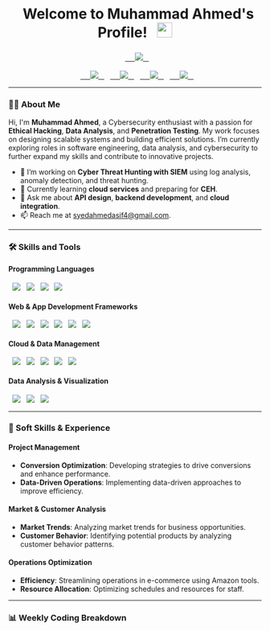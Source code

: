 <h1 align="center">
  Welcome to Muhammad Ahmed's Profile! 
  <img src="https://media.giphy.com/media/hvRJCLFzcasrR4ia7z/giphy.gif" width="30px">
</h1>

<!-- Typing SVG Effect -->
<h3 align="center">
  <a href="https://git.io/typing-svg">
    <img src="https://readme-typing-svg.herokuapp.com?color=36BCF7&size=24&width=550&lines=Hi+there,+I+am+Muhammad+Ahmed;A+Passionate+Cybersecurity+Enthusiast;Exploring+Data+Analysis+,+Ethical+Hacking;Eager+to+Build+Innovative+Solutions">
  </a>
</h3>

<p align="center">
  <a href="https://www.linkedin.com/in/muhammadahmed1222/">
    <img src="https://img.shields.io/badge/LinkedIn-0077B5?style=for-the-badge&logo=linkedin&logoColor=white"/>
  </a>
  <a href="https://github.com/MuhammadAhmed">
    <img src="https://img.shields.io/badge/GitHub-100000?style=for-the-badge&logo=github&logoColor=white"/>
  </a>
  <a href="https://medium.com/@MuhammadAhmed">
    <img src="https://img.shields.io/badge/Medium-12100E?style=for-the-badge&logo=medium&logoColor=white"/>
  </a>
  <a href="mailto:syedahmedasif4@gmail.com">
    <img src="https://img.shields.io/badge/Email-D14836?style=for-the-badge&logo=gmail&logoColor=white"/>
  </a>
</p>

---

### 👨‍💻 About Me
Hi, I'm **Muhammad Ahmed**, a Cybersecurity enthusiast with a passion for **Ethical Hacking**, **Data Analysis**, and **Penetration Testing**. My work focuses on designing scalable systems and building efficient solutions. I’m currently exploring roles in software engineering, data analysis, and cybersecurity to further expand my skills and contribute to innovative projects.

- 🔭 I’m working on **Cyber Threat Hunting with SIEM** using log analysis, anomaly detection, and threat hunting.
- 🌱 Currently learning **cloud services** and preparing for **CEH**.
- 💬 Ask me about **API design**, **backend development**, and **cloud integration**.
- 📫 Reach me at [syedahmedasif4@gmail.com](mailto:syedahmedasif4@gmail.com).

---

### 🛠 Skills and Tools

#### **Programming Languages**
<p align="left">
  <img src="https://img.shields.io/badge/Python-3776AB?style=for-the-badge&logo=python&logoColor=white"/>
  <img src="https://img.shields.io/badge/Java-007396?style=for-the-badge&logo=java&logoColor=white"/>
  <img src="https://img.shields.io/badge/C++-00599C?style=for-the-badge&logo=cplusplus&logoColor=white"/>
  <img src="https://img.shields.io/badge/SQL-336791?style=for-the-badge&logo=mysql&logoColor=white"/>
</p>

#### **Web & App Development Frameworks**
<p align="left">
  <img src="https://img.shields.io/badge/MongoDB-47A248?style=for-the-badge&logo=mongodb&logoColor=white"/>
  <img src="https://img.shields.io/badge/Express.js-000000?style=for-the-badge&logo=express&logoColor=white"/>
  <img src="https://img.shields.io/badge/React-61DAFB?style=for-the-badge&logo=react&logoColor=white"/>
  <img src="https://img.shields.io/badge/Node.js-339933?style=for-the-badge&logo=node.js&logoColor=white"/>
  <img src="https://img.shields.io/badge/PHP-777BB4?style=for-the-badge&logo=php&logoColor=white"/>
  <img src="https://img.shields.io/badge/Laravel-FF2D20?style=for-the-badge&logo=laravel&logoColor=white"/>
</p>

#### **Cloud & Data Management**
<p align="left">
  <img src="https://img.shields.io/badge/Azure-0078D4?style=for-the-badge&logo=microsoft-azure&logoColor=white"/>
  <img src="https://img.shields.io/badge/Google_Cloud_Functions-4285F4?style=for-the-badge&logo=google-cloud&logoColor=white"/>
  <img src="https://img.shields.io/badge/Kafka-231F20?style=for-the-badge&logo=apache-kafka&logoColor=white"/>
  <img src="https://img.shields.io/badge/Jenkins-D24939?style=for-the-badge&logo=jenkins&logoColor=white"/>
  <img src="https://img.shields.io/badge/Docker-2496ED?style=for-the-badge&logo=docker&logoColor=white"/>
</p>

#### **Data Analysis & Visualization**
<p align="left">
  <img src="https://img.shields.io/badge/Tableau-E97627?style=for-the-badge&logo=tableau&logoColor=white"/>
  <img src="https://img.shields.io/badge/Microsoft_Excel-217346?style=for-the-badge&logo=microsoft-excel&logoColor=white"/>
  <img src="https://img.shields.io/badge/Power_BI-F2C811?style=for-the-badge&logo=power-bi&logoColor=white"/>
</p>

---

### 🔧 Soft Skills & Experience

#### **Project Management**
- **Conversion Optimization**: Developing strategies to drive conversions and enhance performance.
- **Data-Driven Operations**: Implementing data-driven approaches to improve efficiency.

#### **Market & Customer Analysis**
- **Market Trends**: Analyzing market trends for business opportunities.
- **Customer Behavior**: Identifying potential products by analyzing customer behavior patterns.

#### **Operations Optimization**
- **Efficiency**: Streamlining operations in e-commerce using Amazon tools.
- **Resource Allocation**: Optimizing schedules and resources for staff.

---


### 📊 Weekly Coding Breakdown

